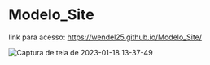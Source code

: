 # Modelo_Site

link para acesso: https://wendel25.github.io/Modelo_Site/

![Captura de tela de 2023-01-18 13-37-49](https://user-images.githubusercontent.com/69828304/213241103-e1552bbb-a9f3-418c-994f-62191e762eb6.png)
